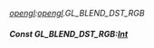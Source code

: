 _[opengl](../../modules/opengl/opengl-module.md):[opengl](../../modules/opengl/opengl-module.md).GL\_BLEND\_DST\_RGB_
##### Const GL\_BLEND\_DST\_RGB:[Int](../../modules/wonkey/wonkey-types-int.md)
